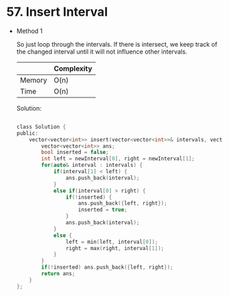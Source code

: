 # 57. Insert Interval 
- Method 1

    So just loop through the intervals. If there is intersect, we keep track of the changed interval until it will not influence other intervals.

    | |   Complexity  |
    | ----------- | ----------- | 
    |  Memory     | O(n) | 
    |      Time       |  O(n) | 


    Solution:

    ``` h

    class Solution {
    public:
        vector<vector<int>> insert(vector<vector<int>>& intervals, vector<int>& newInterval) {
            vector<vector<int>> ans;
            bool inserted = false;
            int left = newInterval[0], right = newInterval[1];
            for(auto& interval : intervals) {
                if(interval[1] < left) {
                    ans.push_back(interval);
                }
                else if(interval[0] > right) {
                    if(!inserted) {
                        ans.push_back({left, right});
                        inserted = true;
                    }
                    ans.push_back(interval);
                }
                else {
                    left = min(left, interval[0]);
                    right = max(right, interval[1]);
                }
            }
            if(!inserted) ans.push_back({left, right});
            return ans;
        }
    };

    ```

<!-- - Method 2

    This is another method.

    | |   Complexity  |
    | ----------- | ----------- | 
    |  Memory     | O(n) | 
    |      Time       |  O(n) | 


    Solution:

    ``` h



    ```

- Additional Knowledge:
       
    Here are some additional knowledge.



<br> -->